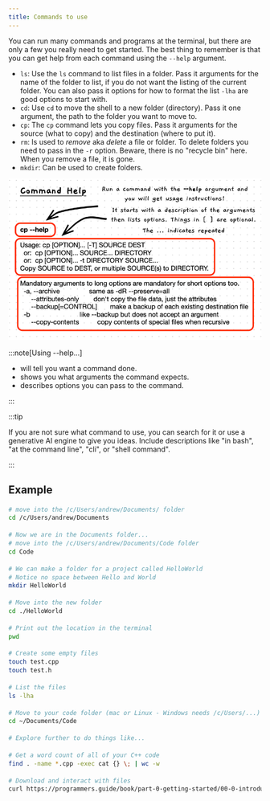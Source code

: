 ```yaml
---
title: Commands to use
---
```


You can run many commands and programs at the terminal, but there are only a few you really need to get started. The best thing to remember is that you can get help from each command using the `--help` argument.

- `ls`: Use the `ls` command to list files in a folder. Pass it arguments for the name of the folder to list, if you do not want the listing of the current folder. You can also pass it options for how to format the list `-lha` are good options to start with.
- `cd`: Use `cd` to move the shell to a new folder (directory). Pass it one argument, the path to the folder you want to move to.
- `cp`: The `cp` command lets you copy files. Pass it arguments for the source (what to copy) and the destination (where to put it).
- `rm`: Is used to *remove* aka *delete* a file or folder. To delete folders you need to pass in the `-r` option. Beware, there is no "recycle bin" here. When you remove a file, it is gone.
- `mkdir`: Can be used to create folders.

![Example of cp --help](./images/command-help.png)

:::note[Using --help...]

- will tell you want a command done.
- shows you what arguments the command expects.
- describes options you can pass to the command.

:::

:::tip

If you are not sure what command to use, you can search for it or use a generative AI engine to give you ideas. Include descriptions like "in bash", "at the command line", "cli", or "shell command".

:::

## Example

```zsh
# move into the /c/Users/andrew/Documents/ folder
cd /c/Users/andrew/Documents

# Now we are in the Documents folder...
# move into the /c/Users/andrew/Documents/Code folder
cd Code

# We can make a folder for a project called HelloWorld
# Notice no space between Hello and World
mkdir HelloWorld

# Move into the new folder
cd ./HelloWorld

# Print out the location in the terminal
pwd

# Create some empty files
touch test.cpp
touch test.h

# List the files
ls -lha

# Move to your code folder (mac or Linux - Windows needs /c/Users/...)
cd ~/Documents/Code

# Explore further to do things like...

# Get a word count of all of your C++ code
find . -name *.cpp -exec cat {} \; | wc -w

# Download and interact with files
curl https://programmers.guide/book/part-0-getting-started/00-0-introduction/ > intro.html
```
  